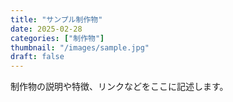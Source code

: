 ```yaml
---
title: "サンプル制作物"
date: 2025-02-28
categories: ["制作物"]
thumbnail: "/images/sample.jpg"
draft: false
---
```

制作物の説明や特徴、リンクなどをここに記述します。
